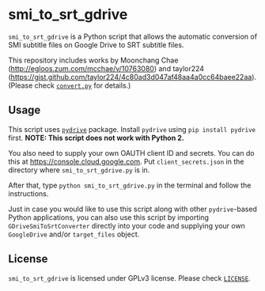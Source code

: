 # smi_to_srt_gdrive

`smi_to_srt_gdrive` is a Python script that allows the automatic conversion of SMI subtitle files on Google Drive to SRT subtitle files.

This repository includes works by Moonchang Chae (http://egloos.zum.com/mcchae/v/10763080) and taylor224 (https://gist.github.com/taylor224/4c80ad3d047af48aa4a0cc64baee22aa). (Please check [`convert.py`](convert.py) for details.)

## Usage

This script uses [`pydrive`](https://github.com/googledrive/PyDrive) package. Install `pydrive` using `pip install pydrive` first. **NOTE: This script does not work with Python 2.**

You also need to supply your own OAUTH client ID and secrets. You can do this at <https://console.cloud.google.com>. Put `client_secrets.json` in the directory where `smi_to_srt_gdrive.py` is in.

After that, type `python smi_to_srt_gdrive.py` in the terminal and follow the instructions.

Just in case you would like to use this script along with other `pydrive`-based Python applications, you can also use this script by importing `GDriveSmiToSrtConverter` directly into your code and supplying your own `GoogleDrive` and/or `target_files` object.

## License

`smi_to_srt_gdrive` is licensed under GPLv3 license. Please check [`LICENSE`](LICENSE).
